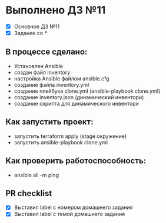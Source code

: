# Выполнено ДЗ №11

 - [x] Основное ДЗ №11
 - [x] Задание со *

## В процессе сделано:
 - Установлен Ansible
 - создан файл inventory
 - настройка Ansible файлом ansible.cfg
 - создание файла inventory.yml
 - создание плейбука clone.yml (ansible-playbook clone.yml)
 - создание inventory.json (динамический инвентори)
 - создание скрипта для динамического инвентори

## Как запустить проект:
 - запустить terraform apply (stage окружение)
 - запустить ansible-playbook clone.yml

## Как проверить работоспособность:
 - ansible all -m ping

## PR checklist
 - [x] Выставил label с номером домашнего задания
 - [x] Выставил label с темой домашнего задания
